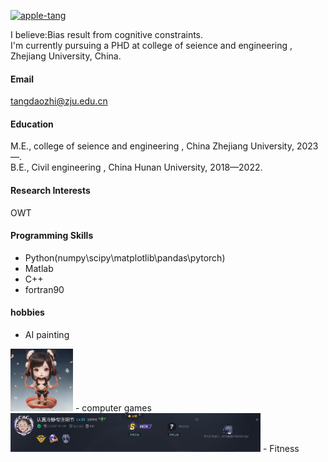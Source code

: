 

[![apple-tang](https://img.shields.io/badge/apple-tang-github?logo=github&logoColor=blue&logoSize=auto&label=apple-tang&labelColor=gray&color=blue)](https://github.com/apple-tang)

I believe:Bias result from cognitive constraints.\
I'm currently pursuing a PHD at college of seience and engineering , Zhejiang University, China.

#### Email
tangdaozhi@zju.edu.cn

#### Education
M.E., college of seience and engineering , China Zhejiang University, 2023—.\
B.E., Civil engineering , China Hunan University, 2018—2022.

#### Research Interests
OWT

#### Programming Skills
- Python(numpy\scipy\matplotlib\pandas\pytorch)
- Matlab
- C++
- fortran90

#### hobbies
- AI painting
<img src="../static/assets/img/q版哪吒.png" alt="q版哪吒" width="100">
- computer games
<img src="../static/assets/img/csgo.png" alt="csgo" width="400">
- Fitness